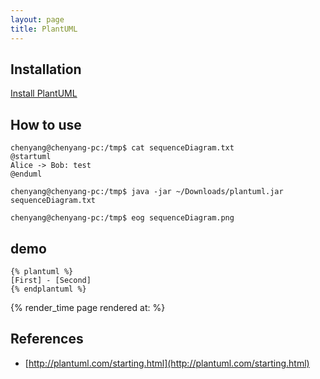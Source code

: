 ```yaml
---
layout: page
title: PlantUML
---
```


## Installation

[Install PlantUML](/plantuml-install.html)

## How to use

```
chenyang@chenyang-pc:/tmp$ cat sequenceDiagram.txt
@startuml
Alice -> Bob: test
@enduml

chenyang@chenyang-pc:/tmp$ java -jar ~/Downloads/plantuml.jar sequenceDiagram.txt

chenyang@chenyang-pc:/tmp$ eog sequenceDiagram.png
```

## demo

```
{% plantuml %}
[First] - [Second]
{% endplantuml %}
```

<p>{% render_time page rendered at: %}</p>

## References

- [http://plantuml.com/starting.html](http://plantuml.com/starting.html)

